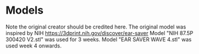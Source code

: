# Models

Note the original creator should be credited here.  The original model was inspired by NIH https://3dprint.nih.gov/discover/ear-saver 
Model "NIH 87.5P 300420 V2.stl" was used for 3 weeks.
Model "EAR SAVER WAVE 4.stl" was used week 4 onwards.